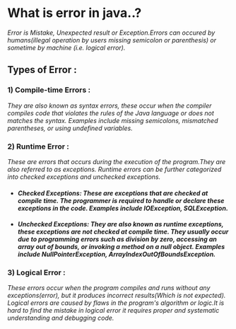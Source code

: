 # What is error in java..?
*Error is Mistake, Unexpected result or Exception.Errors can occured by humans(illegal operation by users missing semicolon or parenthesis) or sometime by machine (i.e. logical error).*


## Types of Error : 
### 1) Compile-time Errors : 
*They are also known as syntax errors, these occur when the compiler compiles code that violates the rules of the Java language or does not matches the syntax.*
*Examples include missing semicolons, mismatched parentheses, or using undefined variables.*


### 2) Runtime Error : 
*These are errors that occurs during the execution of the program.They are also referred to as exceptions.*
*Runtime errors can be further categorized into checked exceptions and unchecked exceptions.*

- #### *Checked Exceptions: These are exceptions that are checked at compile time. The programmer is required to handle or declare these exceptions in the code. Examples include IOException, SQLException.*
  
- #### *Unchecked Exceptions: They are also known as runtime exceptions, these exceptions are not checked at compile time. They usually occur due to programming errors such as division by zero, accessing an array out of bounds, or invoking a method on a null object. Examples include NullPointerException, ArrayIndexOutOfBoundsException.*


### 3) Logical Error : 
*These errors occur when the program compiles and runs without any exceptions(error), but it produces incorrect results(Which is not expected). Logical errors are caused by flaws in the program's algorithm or logic.It is hard to find the mistake in logical error it requires proper and systematic understanding and debugging code.*
